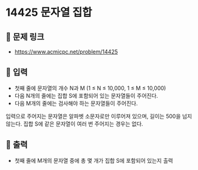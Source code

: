 # 14425 문자열 집합

## 📌 문제 링크

- <https://www.acmicpc.net/problem/14425>

## 📌 입력

- 첫째 줄에 문자열의 개수 N과 M (1 ≤ N ≤ 10,000, 1 ≤ M ≤ 10,000)
- 다음 N개의 줄에는 집합 S에 포함되어 있는 문자열들이 주어진다.
- 다음 M개의 줄에는 검사해야 하는 문자열들이 주어진다.

입력으로 주어지는 문자열은 알파벳 소문자로만 이루어져 있으며, 길이는 500을 넘지 않는다. 집합 S에 같은 문자열이 여러 번 주어지는 경우는 없다.

## 📌 출력

- 첫째 줄에 M개의 문자열 중에 총 몇 개가 집합 S에 포함되어 있는지 출력
